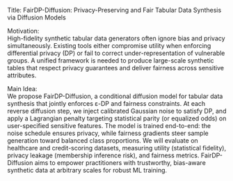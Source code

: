 Title: FairDP-Diffusion: Privacy-Preserving and Fair Tabular Data Synthesis via Diffusion Models

Motivation:  
High-fidelity synthetic tabular data generators often ignore bias and privacy simultaneously. Existing tools either compromise utility when enforcing differential privacy (DP) or fail to correct under-representation of vulnerable groups. A unified framework is needed to produce large-scale synthetic tables that respect privacy guarantees and deliver fairness across sensitive attributes.

Main Idea:  
We propose FairDP-Diffusion, a conditional diffusion model for tabular data synthesis that jointly enforces ε-DP and fairness constraints. At each reverse diffusion step, we inject calibrated Gaussian noise to satisfy DP, and apply a Lagrangian penalty targeting statistical parity (or equalized odds) on user-specified sensitive features. The model is trained end-to-end: the noise schedule ensures privacy, while fairness gradients steer sample generation toward balanced class proportions. We will evaluate on healthcare and credit-scoring datasets, measuring utility (statistical fidelity), privacy leakage (membership inference risk), and fairness metrics. FairDP-Diffusion aims to empower practitioners with trustworthy, bias-aware synthetic data at arbitrary scales for robust ML training.